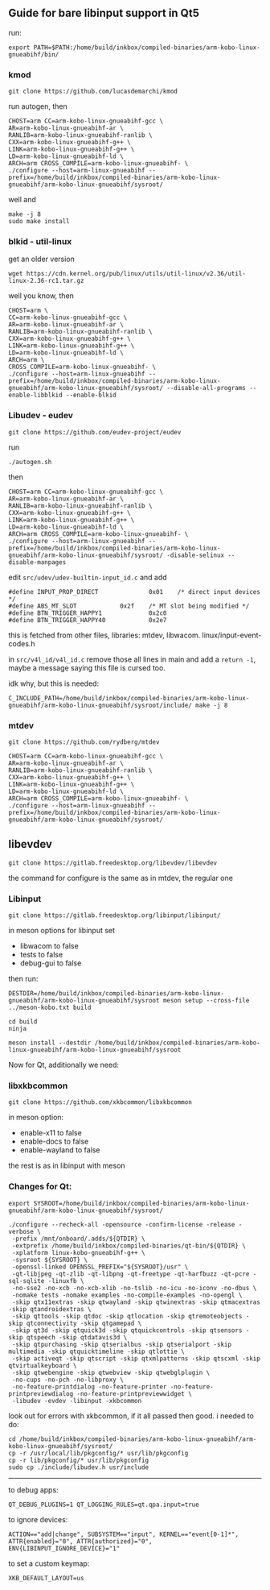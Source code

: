 ## Guide for bare libinput support in Qt5
run:
```
export PATH=$PATH:/home/build/inkbox/compiled-binaries/arm-kobo-linux-gnueabihf/bin/
```

### kmod
```
git clone https://github.com/lucasdemarchi/kmod
```
run autogen, then
```
CHOST=arm CC=arm-kobo-linux-gnueabihf-gcc \
AR=arm-kobo-linux-gnueabihf-ar \
RANLIB=arm-kobo-linux-gnueabihf-ranlib \
CXX=arm-kobo-linux-gnueabihf-g++ \
LINK=arm-kobo-linux-gnueabihf-g++ \
LD=arm-kobo-linux-gnueabihf-ld \
ARCH=arm CROSS_COMPILE=arm-kobo-linux-gnueabihf- \
./configure --host=arm-linux-gnueabihf --prefix=/home/build/inkbox/compiled-binaries/arm-kobo-linux-gnueabihf/arm-kobo-linux-gnueabihf/sysroot/
```
well and
```
make -j 8
sudo make install
```

### blkid - util-linux
get an older version
```
wget https://cdn.kernel.org/pub/linux/utils/util-linux/v2.36/util-linux-2.36-rc1.tar.gz
```
well you know, then
```
CHOST=arm \
CC=arm-kobo-linux-gnueabihf-gcc \
AR=arm-kobo-linux-gnueabihf-ar \
RANLIB=arm-kobo-linux-gnueabihf-ranlib \
CXX=arm-kobo-linux-gnueabihf-g++ \
LINK=arm-kobo-linux-gnueabihf-g++ \
LD=arm-kobo-linux-gnueabihf-ld \
ARCH=arm \
CROSS_COMPILE=arm-kobo-linux-gnueabihf- \
./configure --host=arm-linux-gnueabihf --prefix=/home/build/inkbox/compiled-binaries/arm-kobo-linux-gnueabihf/arm-kobo-linux-gnueabihf/sysroot/ --disable-all-programs --enable-libblkid --enable-blkid
```

### Libudev - eudev
```
git clone https://github.com/eudev-project/eudev
```
run
```
./autogen.sh
```
then
```
CHOST=arm CC=arm-kobo-linux-gnueabihf-gcc \
AR=arm-kobo-linux-gnueabihf-ar \
RANLIB=arm-kobo-linux-gnueabihf-ranlib \
CXX=arm-kobo-linux-gnueabihf-g++ \
LINK=arm-kobo-linux-gnueabihf-g++ \
LD=arm-kobo-linux-gnueabihf-ld \
ARCH=arm CROSS_COMPILE=arm-kobo-linux-gnueabihf- \
./configure --host=arm-linux-gnueabihf --prefix=/home/build/inkbox/compiled-binaries/arm-kobo-linux-gnueabihf/arm-kobo-linux-gnueabihf/sysroot/ -disable-selinux --disable-manpages
```
edit `src/udev/udev-builtin-input_id.c` and add
```
#define INPUT_PROP_DIRECT              0x01    /* direct input devices */
#define ABS_MT_SLOT            0x2f    /* MT slot being modified */
#define BTN_TRIGGER_HAPPY1             0x2c0
#define BTN_TRIGGER_HAPPY40            0x2e7
```
this is fetched from other files, libraries: mtdev, libwacom. linux/input-event-codes.h

in `src/v4l_id/v4l_id.c` remove those all lines in main and add a `return -1`, maybe a message saying this file is cursed too.

idk why, but this is needed:
```
C_INCLUDE_PATH=/home/build/inkbox/compiled-binaries/arm-kobo-linux-gnueabihf/arm-kobo-linux-gnueabihf/sysroot/include/ make -j 8
```

### mtdev
```
git clone https://github.com/rydberg/mtdev
```
```
CHOST=arm CC=arm-kobo-linux-gnueabihf-gcc \
AR=arm-kobo-linux-gnueabihf-ar \
RANLIB=arm-kobo-linux-gnueabihf-ranlib \
CXX=arm-kobo-linux-gnueabihf-g++ \
LINK=arm-kobo-linux-gnueabihf-g++ \
LD=arm-kobo-linux-gnueabihf-ld \
ARCH=arm CROSS_COMPILE=arm-kobo-linux-gnueabihf- \
./configure --host=arm-linux-gnueabihf --prefix=/home/build/inkbox/compiled-binaries/arm-kobo-linux-gnueabihf/arm-kobo-linux-gnueabihf/sysroot/
```

## libevdev 
```
git clone https://gitlab.freedesktop.org/libevdev/libevdev
```
the command for configure is the same as in mtdev, the regular one


### Libinput
```
git clone https://gitlab.freedesktop.org/libinput/libinput/
```

in meson options for libinput set
- libwacom to false
- tests to false
- debug-gui to false

then run:
```
DESTDIR=/home/build/inkbox/compiled-binaries/arm-kobo-linux-gnueabihf/arm-kobo-linux-gnueabihf/sysroot meson setup --cross-file ../meson-kobo.txt build
```
```
cd build
ninja
```
```
meson install --destdir /home/build/inkbox/compiled-binaries/arm-kobo-linux-gnueabihf/arm-kobo-linux-gnueabihf/sysroot
```

Now for Qt, additionally we need: 
### libxkbcommon
```
git clone https://github.com/xkbcommon/libxkbcommon
```
in meson option:
- enable-x11 to false
- enable-docs to false
- enable-wayland to false

the rest is as in libinput with meson

### Changes for Qt:
```
export SYSROOT=/home/build/inkbox/compiled-binaries/arm-kobo-linux-gnueabihf/arm-kobo-linux-gnueabihf/sysroot/
```
```
./configure --recheck-all -opensource -confirm-license -release -verbose \
 -prefix /mnt/onboard/.adds/${QTDIR} \
 -extprefix /home/build/inkbox/compiled-binaries/qt-bin/${QTDIR} \
 -xplatform linux-kobo-gnueabihf-g++ \
 -sysroot ${SYSROOT} \
 -openssl-linked OPENSSL_PREFIX="${SYSROOT}/usr" \
 -qt-libjpeg -qt-zlib -qt-libpng -qt-freetype -qt-harfbuzz -qt-pcre -sql-sqlite -linuxfb \
 -no-sse2 -no-xcb -no-xcb-xlib -no-tslib -no-icu -no-iconv -no-dbus \
 -nomake tests -nomake examples -no-compile-examples -no-opengl \
 -skip qtx11extras -skip qtwayland -skip qtwinextras -skip qtmacextras -skip qtandroidextras \
 -skip qttools -skip qtdoc -skip qtlocation -skip qtremoteobjects -skip qtconnectivity -skip qtgamepad \
 -skip qt3d -skip qtquick3d -skip qtquickcontrols -skip qtsensors -skip qtspeech -skip qtdatavis3d \
 -skip qtpurchasing -skip qtserialbus -skip qtserialport -skip multimedia -skip qtquicktimeline -skip qtlottie \
 -skip activeqt -skip qtscript -skip qtxmlpatterns -skip qtscxml -skip qtvirtualkeyboard \
 -skip qtwebengine -skip qtwebview -skip qtwebglplugin \
 -no-cups -no-pch -no-libproxy \
 -no-feature-printdialog -no-feature-printer -no-feature-printpreviewdialog -no-feature-printpreviewwidget \
 -libudev -evdev -libinput -xkbcommon
```
look out for errors with xkbcommon, if it all passed then good. i needed to do:
```
cd /home/build/inkbox/compiled-binaries/arm-kobo-linux-gnueabihf/arm-kobo-linux-gnueabihf/sysroot/
cp -r /usr/local/lib/pkgconfig/* usr/lib/pkgconfig
cp -r lib/pkgconfig/* usr/lib/pkgconfig
sudo cp ./include/libudev.h usr/include
```
***
to debug apps:
```
QT_DEBUG_PLUGINS=1 QT_LOGGING_RULES=qt.qpa.input=true
```
to ignore devices:
```
ACTION=="add|change", SUBSYSTEM=="input", KERNEL=="event[0-1]*", ATTR{enabled}="0", ATTR{authorized}="0", ENV{LIBINPUT_IGNORE_DEVICE}="1"
```
to set a custom keymap:
```
XKB_DEFAULT_LAYOUT=us
```
